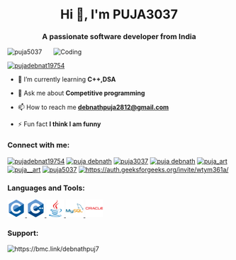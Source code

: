 <h1 align="center">Hi 👋, I'm PUJA3037</h1>
<h3 align="center">A passionate software developer from India</h3>
<img align="right" alt="Coding" width="400" src="https://startcoding.co.in/wp-content/uploads/2021/12/coding-for-kids.gif">

<p align="left"> <img src="https://komarev.com/ghpvc/?username=puja5037&label=Profile%20views&color=0e75b6&style=flat" alt="puja5037" /> </p>

<p align="left"> <a href="https://twitter.com/pujadebnat19754" target="blank"><img src="https://img.shields.io/twitter/follow/pujadebnat19754?logo=twitter&style=for-the-badge" alt="pujadebnat19754" /></a> </p>

- 🌱 I’m currently learning **C++,DSA**

- 💬 Ask me about **Competitive programming**

- 📫 How to reach me **debnathpuja2812@gmail.com**

- ⚡ Fun fact **I think I am funny**

<h3 align="left">Connect with me:</h3>
<p align="left">
<a href="https://twitter.com/pujadebnat19754" target="blank"><img align="center" src="https://raw.githubusercontent.com/rahuldkjain/github-profile-readme-generator/master/src/images/icons/Social/twitter.svg" alt="pujadebnat19754" height="30" width="40" /></a>
<a href="https://linkedin.com/in/puja debnath" target="blank"><img align="center" src="https://raw.githubusercontent.com/rahuldkjain/github-profile-readme-generator/master/src/images/icons/Social/linked-in-alt.svg" alt="puja debnath" height="30" width="40" /></a>
<a href="https://stackoverflow.com/users/puja3037" target="blank"><img align="center" src="https://raw.githubusercontent.com/rahuldkjain/github-profile-readme-generator/master/src/images/icons/Social/stack-overflow.svg" alt="puja3037" height="30" width="40" /></a>
<a href="https://fb.com/puja debnath" target="blank"><img align="center" src="https://raw.githubusercontent.com/rahuldkjain/github-profile-readme-generator/master/src/images/icons/Social/facebook.svg" alt="puja debnath" height="30" width="40" /></a>
<a href="https://instagram.com/pujaa____art" target="blank"><img align="center" src="https://raw.githubusercontent.com/rahuldkjain/github-profile-readme-generator/master/src/images/icons/Social/instagram.svg" alt="puja_art" height="30" width="40" /></a>
<a href="https://codeforces.com/profile/puja__art" target="blank"><img align="center" src="https://raw.githubusercontent.com/rahuldkjain/github-profile-readme-generator/master/src/images/icons/Social/codeforces.svg" alt="puja__art" height="30" width="40" /></a>
<a href="https://www.leetcode.com/puja5037" target="blank"><img align="center" src="https://raw.githubusercontent.com/rahuldkjain/github-profile-readme-generator/master/src/images/icons/Social/leet-code.svg" alt="puja5037" height="30" width="40" /></a>
<a href="https://auth.geeksforgeeks.org/user/https://auth.geeksforgeeks.org/invite/wtym361a/" target="blank"><img align="center" src="https://raw.githubusercontent.com/rahuldkjain/github-profile-readme-generator/master/src/images/icons/Social/geeks-for-geeks.svg" alt="https://auth.geeksforgeeks.org/invite/wtym361a/" height="30" width="40" /></a>
</p>

<h3 align="left">Languages and Tools:</h3>
<p align="left"> <a href="https://www.cprogramming.com/" target="_blank" rel="noreferrer"> <img src="https://raw.githubusercontent.com/devicons/devicon/master/icons/c/c-original.svg" alt="c" width="40" height="40"/> </a> <a href="https://www.w3schools.com/cpp/" target="_blank" rel="noreferrer"> <img src="https://raw.githubusercontent.com/devicons/devicon/master/icons/cplusplus/cplusplus-original.svg" alt="cplusplus" width="40" height="40"/> </a> <a href="https://www.java.com" target="_blank" rel="noreferrer"> <img src="https://raw.githubusercontent.com/devicons/devicon/master/icons/java/java-original.svg" alt="java" width="40" height="40"/> </a> <a href="https://www.mysql.com/" target="_blank" rel="noreferrer"> <img src="https://raw.githubusercontent.com/devicons/devicon/master/icons/mysql/mysql-original-wordmark.svg" alt="mysql" width="40" height="40"/> </a> <a href="https://www.oracle.com/" target="_blank" rel="noreferrer"> <img src="https://raw.githubusercontent.com/devicons/devicon/master/icons/oracle/oracle-original.svg" alt="oracle" width="40" height="40"/> </a> </p>

<h3 align="left">Support:</h3>
<p><a href="https://www.buymeacoffee.com/https://bmc.link/debnathpuj7"> <img align="left" src="https://cdn.buymeacoffee.com/buttons/v2/default-yellow.png" height="50" width="210" alt="https://bmc.link/debnathpuj7" /></a></p><br><br>

